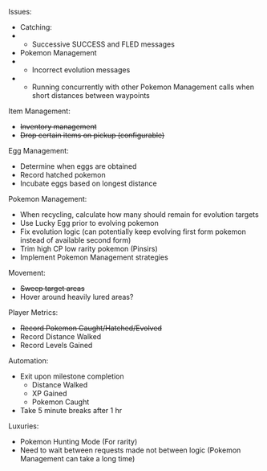 Issues:
- Catching:
- - Successive SUCCESS and FLED messages
- Pokemon Management
- - Incorrect evolution messages
- - Running concurrently with other Pokemon Management calls when short distances between waypoints

Item Management:
- ~~Inventory management~~
- ~~Drop certain items on pickup (configurable)~~

Egg Management:
- Determine when eggs are obtained
- Record hatched pokemon
- Incubate eggs based on longest distance

Pokemon Management:
- When recycling, calculate how many should remain for evolution targets
- Use Lucky Egg prior to evolving pokemon
- Fix evolution logic (can potentially keep evolving first form pokemon instead of available second form)
- Trim high CP low rarity pokemon (Pinsirs)
- Implement Pokemon Management strategies

Movement:
- ~~Sweep target areas~~
- Hover around heavily lured areas?

Player Metrics:
- ~~Record Pokemon Caught/Hatched/Evolved~~
- Record Distance Walked
- Record Levels Gained

Automation: 
- Exit upon milestone completion
  - Distance Walked
  - XP Gained
  - Pokemon Caught
- Take 5 minute breaks after 1 hr

Luxuries:
- Pokemon Hunting Mode (For rarity)
- Need to wait between requests made not between logic (Pokemon Management can take a long time)
